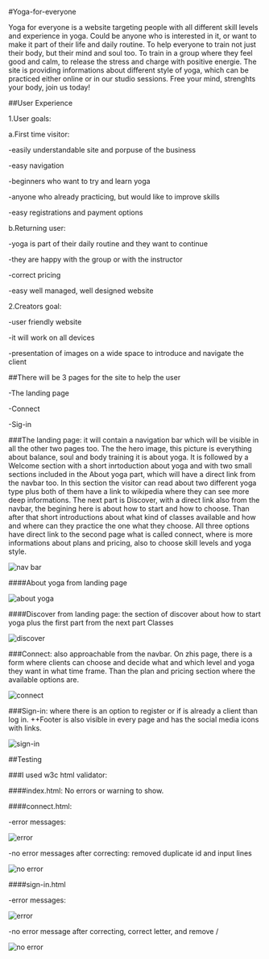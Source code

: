 #Yoga-for-everyone

Yoga for everyone is a website targeting people with all different skill levels and experience in yoga. Could be anyone who is interested in it, or want to make it part of their life and daily routine. To help everyone to train not just their body, but their mind and soul too. To train in a group where they feel good and calm, to release the stress and charge with positive energie. The site is providing informations about different style of yoga, which can be practiced either online or in our studio sessions. Free your mind, strenghts your body, join us today!

##User Experience

1.User goals:

a.First time visitor: 

-easily understandable site and porpuse of the business

-easy navigation

-beginners who want to try and learn yoga

-anyone who already practicing, but would like to improve skills

-easy registrations and payment options

b.Returning user:

-yoga is part of their daily routine and they want to continue

-they are happy with the group or with the instructor

-correct pricing

-easy well managed, well designed website


2.Creators goal:

-user friendly website

-it will work on all devices

-presentation of images on a wide space to introduce and navigate the client

##There will be 3 pages for the site to help the user

-The landing page

-Connect

-Sig-in

###The landing page: it will contain a navigation bar which will be visible in all the other two pages too. The the hero image, this picture is everything about balance, soul and body training it is about yoga. It is followed by a Welcome section with a short inrtoduction about yoga and with two small sections included in the About yoga part, which will have a direct link from the navbar too. In this section the visitor can read about two different yoga type plus both of them have a link to wikipedia where they can see more deep informations. The next part is Discover, with a direct link also from the navbar, the begining here is about how to start and how to choose. Than after that short introductions about what kind of classes available and how and where can they practice the one what they choose. All three options have direct link to the second page what is called connect, where is more informations about plans and pricing, also to choose skill levels and yoga style.

![nav bar](assets/images/Nav-bar.png)

####About yoga from landing page 

![about yoga](assets/images/About-yoga.png)

####Discover from landing page: the section of discover about how to start yoga plus the first part from the next part Classes

![discover](assets/images/discover.png)


###Connect: also approachable from the navbar. On zhis page, there is a form where clients can choose and decide what and which level and yoga they want in what time frame. Than the plan and pricing section where the available options are.

![connect](assets/images/connect.png)

###Sign-in: where there is an option to register or if is already a client than log in.
++Footer is also visible in every page and has the social media icons with links.

![sign-in](assets/images/sign-in.png)


##Testing

###I used w3c html validator:

####index.html: No errors or warning to show.

####connect.html: 

-error messages:

![error](assets/images/error-connect.png)

-no error messages after correcting: removed duplicate id and input lines

![no error](assets/images/no-error.png)

####sign-in.html

-error messages:

![error](assets/images/error-sign-in.png)

-no error message after correcting, correct letter, and remove /

![no error](assets/images/no-error-sign-in.png)

